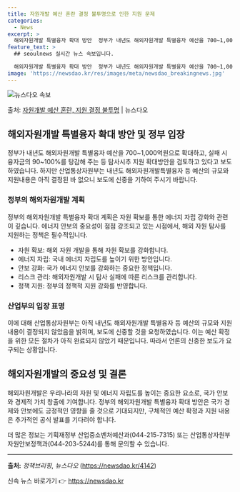```yaml
---
title: 자원개발 예산 혼란 결정 불투명으로 인한 지원 문제
categories:
  - News
excerpt: >
  해외자원개발 특별융자 확대 방안  정부가 내년도 해외자원개발 특별융자 예산을 700~1,000억원으로 확대하…
feature_text: >
  ## seoulnews 실시간 뉴스 속보입니다.

  해외자원개발 특별융자 확대 방안  정부가 내년도 해외자원개발 특별융자 예산을 700~1,000억원으로 확대하…
image: 'https://newsdao.kr/res/images/meta/newsdao_breakingnews.jpg'
---
```


![뉴스다오 속보](https://newsdao.kr/res/images/meta/newsdao_breakingnews.jpg)

<p>출처: <a href="https://newsdao.kr/4142" rel="dofollow">자원개발 예산 혼란, 지원 결정 불투명</a> | 뉴스다오</p>

<h2 data-ke-size="size26">해외자원개발 특별융자 확대 방안 및 정부 입장</h2>
<p data-ke-size="size16">정부가 내년도 해외자원개발 특별융자 예산을 700~1,000억원으로 확대하고, 실패 시 융자금의 90~100%를 탕감해 주는 등 탐사시추 지원 확대방안을 검토하고 있다고 보도하였습니다. 하지만 산업통상자원부는 내년도 해외자원개발특별융자 등 예산의 규모와 지원내용은 아직 결정된 바 없으니 보도에 신중을 기하여 주시기 바랍니다. </p>

<h3>정부의 해외자원개발 계획</h3>
<p data-ke-size="size16">정부의 해외자원개발 특별융자 확대 계획은 자원 확보를 통한 에너지 자립 강화와 관련이 깊습니다. 에너지 안보의 중요성이 점점 강조되고 있는 시점에서, 해외 자원 탐사를 지원하는 정책은 필수적입니다. </p>
<ul>
<li>자원 확보: 해외 자원 개발을 통해 자원 확보를 강화합니다.</li>
<li>에너지 자립: 국내 에너지 자립도를 높이기 위한 방안입니다.</li>
<li>안보 강화: 국가 에너지 안보를 강화하는 중요한 정책입니다.</li>
<li>리스크 관리: 해외자원개발 시 탐사 실패에 따른 리스크를 관리합니다.</li>
<li>정책 지원: 정부의 정책적 지원 강화를 반영합니다.</li>
</ul>

<h3>산업부의 입장 표명</h3>
<p data-ke-size="size16">이에 대해 산업통상자원부는 아직 내년도 해외자원개발 특별융자 등 예산의 규모와 지원 내용이 결정되지 않았음을 밝히며, 보도에 신중할 것을 요청하였습니다. 이는 예산 확정을 위한 모든 절차가 아직 완료되지 않았기 때문입니다. 따라서 언론의 신중한 보도가 요구되는 상황입니다. </p>

<h2 data-ke-size="size26">해외자원개발의 중요성 및 결론</h2>
<p data-ke-size="size16">해외자원개발은 우리나라의 자원 및 에너지 자립도를 높이는 중요한 요소로, 국가 안보와 경제적 가치 창출에 기여합니다. 정부의 해외자원개발 특별융자 확대 방안은 국가 경제와 안보에도 긍정적인 영향을 줄 것으로 기대되지만, 구체적인 예산 확정과 지원 내용은 추가적인 공식 발표를 기다려야 합니다. </p>
<p data-ke-size="size16">더 많은 정보는 기획재정부 산업중소벤처예산과(044-215-7315) 또는 산업통상자원부 자원안보정책과(044-203-5244)를 통해 문의할 수 있습니다.</p>
<hr data-ke-size="size16">
<p data-ke-size="size16"><b>출처:</b> <i>정책브리핑</i>, <i>뉴스다오</i> (<a href="https://newsdao.kr/4142">https://newsdao.kr/4142</a>)</p> 

신속 뉴스 바로가기 👉 <a href="https://newsdao.kr" rel="dofollow">https://newsdao.kr</a>


